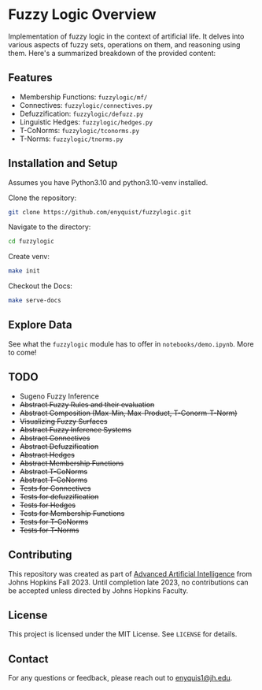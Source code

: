 Fuzzy Logic Overview
====================

Implementation of fuzzy logic in the context of artificial life. It delves into various aspects of fuzzy sets, operations on them, and reasoning using them. Here's a summarized breakdown of the provided content:

## Features

* Membership Functions: `fuzzylogic/mf/`
* Connectives: `fuzzylogic/connectives.py`
* Defuzzification: `fuzzylogic/defuzz.py`
* Linguistic Hedges: `fuzzylogic/hedges.py`
* T-CoNorms: `fuzzylogic/tconorms.py`
* T-Norms: `fuzzylogic/tnorms.py`

## Installation and Setup

Assumes you have Python3.10 and python3.10-venv installed.

Clone the repository:

```sh
git clone https://github.com/enyquist/fuzzylogic.git
```

Navigate to the directory:

```sh
cd fuzzylogic
```

Create venv:

```sh
make init
```

Checkout the Docs:

```sh
make serve-docs
```

## Explore Data

See what the `fuzzylogic` module has to offer in `notebooks/demo.ipynb`. More to come!

## TODO

* Sugeno Fuzzy Inference
* ~~Abstract Fuzzy Rules and their evaluation~~
* ~~Abstract Composition (Max-Min, Max-Product, T-Conorm-T-Norm)~~
* ~~Visualizing Fuzzy Surfaces~~
* ~~Abstract Fuzzy Inference Systems~~
* ~~Abstract Connectives~~
* ~~Abstract Defuzzification~~
* ~~Abstract Hedges~~
* ~~Abstract Membership Functions~~
* ~~Abstract T-CoNorms~~
* ~~Abstract T-CoNorms~~
* ~~Tests for Connectives~~
* ~~Tests for defuzzification~~
* ~~Tests for Hedges~~
* ~~Tests for Membership Functions~~
* ~~Tests for T-CoNorms~~
* ~~Tests for T-Norms~~

## Contributing

This repository was created as part of [Advanced Artificial Intelligence](https://ep.jhu.edu/courses/605743-advanced-artificial-intelligence/) from Johns Hopkins Fall 2023. Until completion late 2023, no contributions can be accepted unless directed by Johns Hopkins Faculty.

## License

This project is licensed under the MIT License. See `LICENSE` for details.

## Contact

For any questions or feedback, please reach out to enyquis1@jh.edu.
